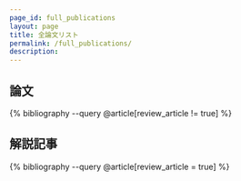 ```yaml
---
page_id: full_publications
layout: page
title: 全論文リスト
permalink: /full_publications/
description:
---
```


<!-- _pages/full_publications.md -->
<div class="publications">
<h2>論文</h2>
{% bibliography --query @article[review_article != true] %}

<h2>解説記事</h2>
{% bibliography --query @article[review_article = true] %}

</div>
